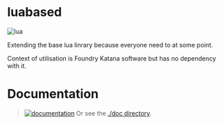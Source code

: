 # luabased

![lua](https://img.shields.io/badge/Lua->=5.1.5-4f4f4f?labelColor=000090&logo=lua&logoColor=white)

Extending the base lua linrary because everyone need to at some point.

Context of utilisation is Foundry Katana software but has no dependency with it.

# Documentation

> [![documentation](https://img.shields.io/badge/visit_documentation-blue)](./doc/INDEX.md)
> Or see the [./doc directory](./doc).
